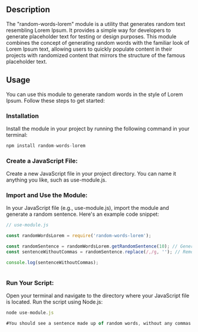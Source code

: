 ## Description
The "random-words-lorem" module is a utility that generates random text resembling Lorem Ipsum. It provides a simple way for developers to generate placeholder text for testing or design purposes. This module combines the concept of generating random words with the familiar look of Lorem Ipsum text, allowing users to quickly populate content in their projects with randomized content that mirrors the structure of the famous placeholder text.


## Usage
You can use this module to generate random words in the style of Lorem Ipsum. Follow these steps to get started:
### Installation
Install the module in your project by running the following command in your terminal:

```Javascript
npm install random-words-lorem 
```

### Create a JavaScript File:

Create a new JavaScript file in your project directory. You can name it anything you like, such as use-module.js.


### Import and Use the Module:
In your JavaScript file (e.g., use-module.js), import the module and generate a random sentence. Here's an example code snippet:

```Javascript
// use-module.js

const randomWordsLorem = require('random-words-lorem');

const randomSentence = randomWordsLorem.getRandomSentence(10); // Generate a sentence with 10 words
const sentenceWithoutCommas = randomSentence.replace(/,/g, ''); // Remove commas

console.log(sentenceWithoutCommas);



```

### Run Your Script:
Open your terminal and navigate to the directory where your JavaScript file is located. Run the script using Node.js:

```Javascript
node use-module.js

#You should see a sentence made up of random words, without any commas.
```
